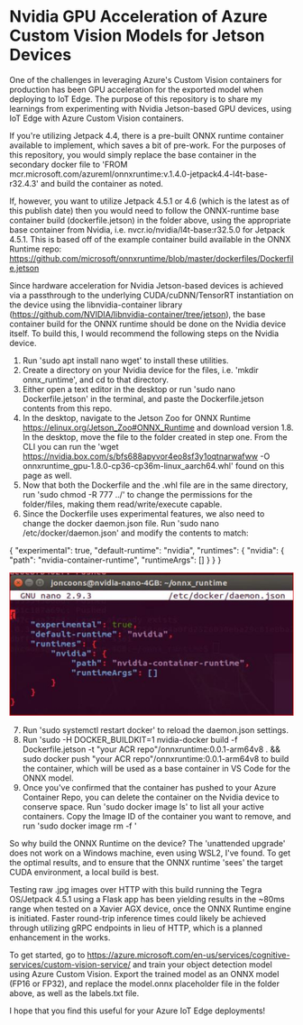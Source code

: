 # Nvidia GPU Acceleration of Azure Custom Vision Models for Jetson Devices
One of the challenges in leveraging Azure's Custom Vision containers for production has been GPU acceleration for the exported model when deploying to IoT Edge. The purpose of this repository is to share my learnings from experimenting with Nvidia Jetson-based GPU devices, using IoT Edge with Azure Custom Vision containers.

If you're utilizing Jetpack 4.4, there is a pre-built ONNX runtime container available to implement, which saves a bit of pre-work.  For the purposes of this repository, you would simply replace the base container in the secondary docker file to 'FROM mcr.microsoft.com/azureml/onnxruntime:v.1.4.0-jetpack4.4-l4t-base-r32.4.3' and build the container as noted. 

If, however, you want to utilize Jetpack 4.5.1 or 4.6 (which is the latest as of this publish date) then you would need to follow the ONNX-runtime base container build (dockerfile.jetson) in the folder above, using the appropriate base container from Nvidia, i.e. nvcr.io/nvidia/l4t-base:r32.5.0 for Jetpack 4.5.1.  This is based off of the example container build available in the ONNX Runtime repo:  https://github.com/microsoft/onnxruntime/blob/master/dockerfiles/Dockerfile.jetson

Since hardware acceleration for Nvidia Jetson-based devices is achieved via a passthrough to the underlying CUDA/cuDNN/TensorRT instantiation on the device using the libnvidia-container library (https://github.com/NVIDIA/libnvidia-container/tree/jetson), the base container build for the ONNX runtime should be done on the Nvidia device itself.  To build this, I would recommend the following steps on the Nvidia device. 

1. Run 'sudo apt install nano wget' to install these utilities.
2. Create a directory on your Nvidia device for the files, i.e. 'mkdir onnx_runtime', and cd to that directory.
3. Either open a text editor in the desktop or run 'sudo nano Dockerfile.jetson' in the terminal, and paste the Dockerfile.jetson contents from this repo. 
4. In the desktop, navigate to the Jetson Zoo for ONNX Runtime https://elinux.org/Jetson_Zoo#ONNX_Runtime and download version 1.8.  In the desktop, move the file to the folder created in step one.  From the CLI you can run the 'wget https://nvidia.box.com/s/bfs688apyvor4eo8sf3y1oqtnarwafww -O onnxruntime_gpu-1.8.0-cp36-cp36m-linux_aarch64.whl' found on this page as well.  
5. Now that both the Dockerfile and the .whl file are in the same directory, run 'sudo chmod -R 777 ../<your directory name>' to change the permissions for the folder/files, making them read/write/execute capable.
6. Since the Dockerfile uses experimental features, we also need to change the docker daemon.json file.  Run 'sudo nano /etc/docker/daemon.json' and modify the contents to match:
 
{
    "experimental": true,
    "default-runtime": "nvidia",
    "runtimes": {
        "nvidia": {
            "path": "nvidia-container-runtime",
            "runtimeArgs": []
        }
    }
}
 
 ![docker daemon.json](./daemon_json.JPG)
 
 
7. Run 'sudo systemctl restart docker' to reload the daemon.json settings.
8. Run 'sudo -H DOCKER_BUILDKIT=1 nvidia-docker build -f Dockerfile.jetson -t "your ACR repo"/onnxruntime:0.0.1-arm64v8 . && sudo docker push "your ACR repo"/onnxruntime:0.0.1-arm64v8 to build the container, which will be used as a base container in VS Code for the ONNX model.
9.  Once you've confirmed that the container has pushed to your Azure Container Repo, you can delete the container on the Nvidia device to conserve space.  Run 'sudo docker image ls' to list all your active containers.  Copy the Image ID of the container you want to remove, and run 'sudo docker image rm -f <image id>'
 
 
So why build the ONNX Runtime on the device?  The 'unattended upgrade' does not work on a Windows machine, even using WSL2, I've found.  To get the optimal results, and to ensure that the ONNX runtime 'sees' the target CUDA environment, a local build is best.   
 
Testing raw .jpg images over HTTP with this build running the Tegra OS/Jetpack 4.5.1 using a Flask app has been yielding results in the ~80ms range when tested on a Xavier AGX device, once the ONNX Runtime engine is initiated.  Faster round-trip inference times could likely be achieved through utilizing gRPC endpoints in lieu of HTTP, which is a planned enhancement in the works.

To get started, go to https://azure.microsoft.com/en-us/services/cognitive-services/custom-vision-service/ and train your object detection model using Azure Custom Vision. Export the trained model as an ONNX model (FP16 or FP32), and replace the model.onnx placeholder file in the folder above, as well as the labels.txt file.

I hope that you find this useful for your Azure IoT Edge deployments!
